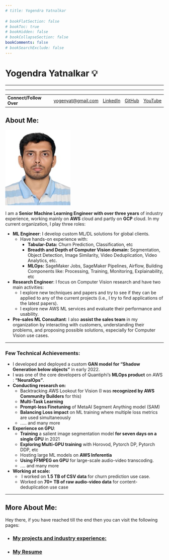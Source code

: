 ```yaml
---
# title: Yogendra Yatnalkar

# bookFlatSection: false
# bookToc: true
# bookHidden: false
# bookCollapseSection: false
bookComments: false
# bookSearchExclude: false
---
```


# Yogendra Yatnalkar 💡

---

---

|                         |                    |                                                                       |                                                 |                                                                     |
| ----------------------- | ------------------ | --------------------------------------------------------------------- | ----------------------------------------------- | ------------------------------------------------------------------- |
| **Connect/Follow Over** | yogenyat@gmail.com | [LinkedIn](https://www.linkedin.com/in/yogendra-yatnalkar-2477b3148/) | [GitHub](https://github.com/yogendra-yatnalkar) | [YouTube](https://www.youtube.com/channel/UCBv-Hg0vmSRdiUSlWDbcTTg) |

## About Me:

![](index/dbe15eb43570e14c754478fe250f1003a321be0c.jpg)

I am a **Senior Machine Learning Engineer with over three years** of industry experience, working mainly on **AWS** cloud and partly on **GCP** cloud. In my current organization, I play three roles:

- **ML Engineer**: I develop custom ML/DL solutions for global clients. 
  - Have hands-on experience with:
    - **Tabular-Data:** Churn Prediction, Classification, etc
    - **Breadth and Depth of Computer Vision domain:** Segmentation, Object Detection, Image Similarity, Video Deduplication, Video Analytics, etc.
    - **MLOps:** SageMaker Jobs, SageMaker Pipelines, Airflow, Building Components like: Processing, Training, Monitoring, Explainability, etc
- **Research Engineer**: I focus on Computer Vision research and have two main activities: 
  - I explore new techniques and papers and try to see if they can be applied to any of the current projects (i.e., I try to find applications of the latest papers).
  - I explore new AWS ML services and evaluate their performance and usability.
- **Pre-sales ML Consultant**: I also **assist the sales team** in my organization by interacting with customers, understanding their problems, and proposing possible solutions, especially for Computer Vision use cases.

---

### Few Technical Achievements:

- I developed and deployed a custom **GAN model for “Shadow Generation below objects”** in early 2022.
- I was one of the core developers of Quantiphi’s **MLOps product** on AWS : **“NeuralOps”**.
- **Conducting research on:** 
  - Backtracking AWS Lookout for Vision (I was **recognized by AWS Community Builders** for this)
  - **Multi-Task Learning**
  - **Prompt-less Finetuning** of MetaAI Segment Anything model (SAM)
  - **Balancing Loss impact** on ML training where multiple loss metrics are used simultaneously 
  - ..... and many more
- **Experience on GPU**: 
  - **Training** a salient image segmentation model **for seven days on a single GPU** in 2021
  - **Exploring Multi-GPU training** with Horovod, Pytorch DP, Pytorch DDP, etc
  - Hosting large ML models on **AWS Inferentia**
  - **Using FFMPEG on GPU** for large-scale audio-video transcoding.
  - .... and many more
- **Working at scale:** 
  -  I worked on **1.5 TB of CSV data** for churn prediction use case. 
  - Worked on **70+ TB of raw audio-video data** for content-deduplication use case

---

## More About Me:

Hey there, if you have reached till the end then you can visit the following pages: 

- ### [My projects and industry experience:](more-about-me/my-projects-and-experience.html)
- ### [My Resume](/resume)
